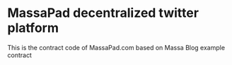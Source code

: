 # MassaPad decentralized twitter platform

This is the contract code of MassaPad.com based on Massa Blog example contract

